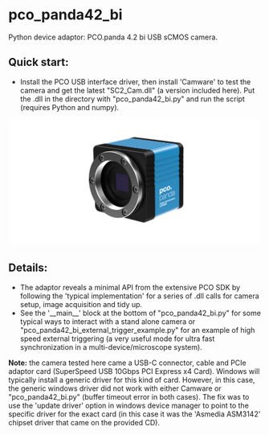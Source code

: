 # pco_panda42_bi
Python device adaptor: PCO.panda 4.2 bi USB sCMOS camera.
## Quick start:
- Install the PCO USB interface driver, then install 'Camware' to test the camera and get the latest
 "SC2_Cam.dll" (a version included here). Put the .dll in the directory with "pco_panda42_bi.py" and run
 the script (requires Python and numpy).

![social_preview](https://github.com/amsikking/pco_panda42_bi/blob/main/social_preview.png)

## Details:
- The adaptor reveals a minimal API from the extensive PCO SDK by following the 'typical implementation'
for a series of .dll calls for camera setup, image acquisition and tidy up.
- See the '\_\_main__' block at the bottom of "pco_panda42_bi.py" for some typical ways to interact with a
stand alone camera or "pco_panda42_bi_external_trigger_example.py" for an example of high speed external
triggering (a very useful mode for ultra fast synchronization in a multi-device/microscope system).

**Note:** the camera tested here came a USB-C connector, cable and PCIe adaptor card (SuperSpeed USB 10Gbps PCI Express x4 Card). Windows will typically install a generic driver for this kind of card. However, in this case, the generic windows driver did not work with either Camware or "pco_panda42_bi.py" (buffer timeout error in both cases). The fix was to use the 'update driver' option in windows device manager to point to the specific driver for the exact card (in this case it was the 'Asmedia ASM3142' chipset driver that came on the provided CD).
